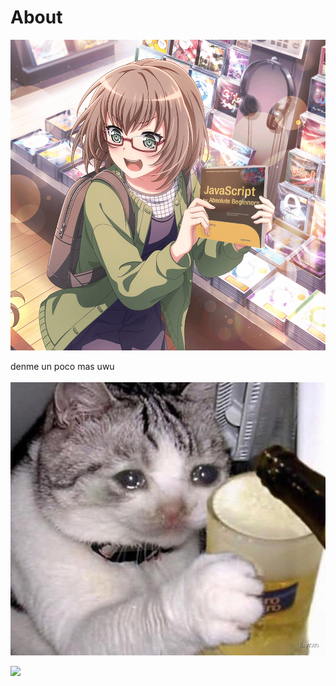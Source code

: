 # About
<img src="img/JS_for_beginners.png">

denme un poco mas uwu
<br><br/>
<img src="img/gato_llorando.jpeg" >

<a href="https://wakatime.com"><img src="https://wakatime.com/share/@018e9b5b-2ddb-4dae-9cc9-1a202715f0c8/bbf6037b-252b-4e3f-8e58-d999cda3fe04.png" /></a>
